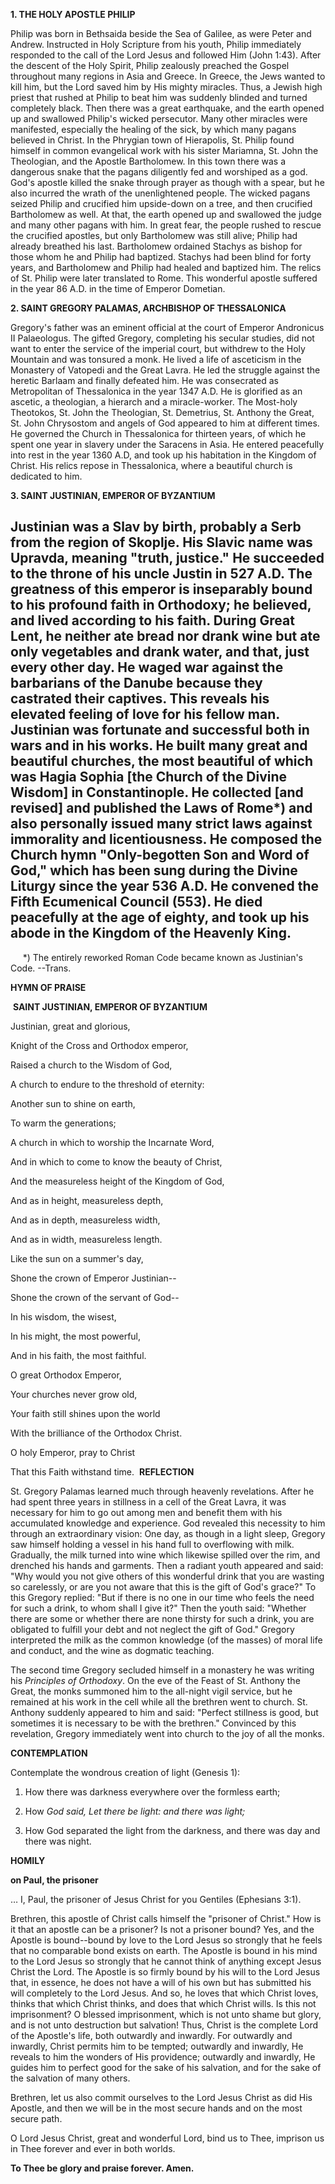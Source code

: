 
**1. THE HOLY APOSTLE PHILIP**

Philip was born in Bethsaida beside the Sea of Galilee, as were Peter and Andrew. Instructed in Holy Scripture from his youth, Philip immediately responded to the call of the Lord Jesus and followed Him (John 1:43). After the descent of the Holy Spirit, Philip zealously preached the Gospel throughout many regions in Asia and Greece. In Greece, the Jews wanted to kill him, but the Lord saved him by His mighty miracles. Thus, a Jewish high priest that rushed at Philip to beat him was suddenly blinded and turned completely black. Then there was a great earthquake, and the earth opened up and swallowed Philip's wicked persecutor. Many other miracles were manifested, especially the healing of the sick, by which many pagans believed in Christ. In the Phrygian town of Hierapolis, St. Philip found himself in common evangelical work with his sister Mariamna, St. John the Theologian, and the Apostle Bartholomew. In this town there was a dangerous snake that the pagans diligently fed and worshiped as a god. God's apostle killed the snake through prayer as though with a spear, but he also incurred the wrath of the unenlightened people. The wicked pagans seized Philip and crucified him upside-down on a tree, and then crucified Bartholomew as well. At that, the earth opened up and swallowed the judge and many other pagans with him. In great fear, the people rushed to rescue the crucified apostles, but only Bartholomew was still alive; Philip had already breathed his last. Bartholomew ordained Stachys as bishop for those whom he and Philip had baptized. Stachys had been blind for forty years, and Bartholomew and Philip had healed and baptized him. The relics of St. Philip were later translated to Rome. This wonderful apostle suffered in the year 86 A.D. in the time of Emperor Dometian.

**2. SAINT GREGORY PALAMAS, ARCHBISHOP OF THESSALONICA**

Gregory's father was an eminent official at the court of Emperor Andronicus II Palaeologus. The gifted Gregory, completing his secular studies, did not want to enter the service of the imperial court, but withdrew to the Holy Mountain and was tonsured a monk. He lived a life of asceticism in the Monastery of Vatopedi and the Great Lavra. He led the struggle against the heretic Barlaam and finally defeated him. He was consecrated as Metropolitan of Thessalonica in the year 1347 A.D. He is glorified as an ascetic, a theologian, a hierarch and a miracle-worker. The Most-holy Theotokos, St. John the Theologian, St. Demetrius, St. Anthony the Great, St. John Chrysostom and angels of God appeared to him at different times. He governed the Church in Thessalonica for thirteen years, of which he spent one year in slavery under the Saracens in Asia. He entered peacefully into rest in the year 1360 A.D, and took up his habitation in the Kingdom of Christ. His relics repose in Thessalonica, where a beautiful church is dedicated to him. 

**3. SAINT JUSTINIAN, EMPEROR OF BYZANTIUM**

Justinian was a Slav by birth, probably a Serb from the region of Skoplje. His Slavic name was Upravda, meaning "truth, justice." He succeeded to the throne of his uncle Justin in 527 A.D. The greatness of this emperor is inseparably bound to his profound faith in Orthodoxy; he believed, and lived according to his faith. During Great Lent, he neither ate bread nor drank wine but ate only vegetables and drank water, and that, just every other day. He waged war against the barbarians of the Danube because they castrated their captives. This reveals his elevated feeling of love for his fellow man. Justinian was fortunate and successful both in wars and in his works. He built many great and beautiful churches, the most beautiful of which was Hagia Sophia [the Church of the Divine Wisdom] in Constantinople. He collected [and revised] and published the Laws of Rome*) and also personally issued many strict laws against immorality and licentiousness. He composed the Church hymn "Only-begotten Son and Word of God," which has been sung during the Divine Liturgy since the year 536 A.D. He convened the Fifth Ecumenical Council (553). He died peacefully at the age of eighty, and took up his abode in the Kingdom of the Heavenly King.
--------------------
     *) The entirely reworked Roman Code became known as Justinian's Code. --Trans.



**HYMN OF PRAISE**

 **SAINT JUSTINIAN, EMPEROR OF BYZANTIUM**

Justinian, great and glorious,

Knight of the Cross and Orthodox emperor,

Raised a church to the Wisdom of God,

A church to endure to the threshold of eternity:

Another sun to shine on earth,

To warm the generations;

A church in which to worship the Incarnate Word,

And in which to come to know the beauty of Christ,

And the measureless height of the Kingdom of God,

And as in height, measureless depth,

And as in depth, measureless width,

And as in width, measureless length.

Like the sun on a summer's day,

Shone the crown of Emperor Justinian--

Shone the crown of the servant of God--

In his wisdom, the wisest,

In his might, the most powerful,

And in his faith, the most faithful.

O great Orthodox Emperor,

Your churches never grow old,

Your faith still shines upon the world

With the brilliance of the Orthodox Christ.

O holy Emperor, pray to Christ

That this Faith withstand time. 
**REFLECTION**

St. Gregory Palamas learned much through heavenly revelations. After he had spent three years in stillness in a cell of the Great Lavra, it was necessary for him to go out among men and benefit them with his accumulated knowledge and experience. God revealed this necessity to him through an extraordinary vision: One day, as though in a light sleep, Gregory saw himself holding a vessel in his hand full to overflowing with milk. Gradually, the milk turned into wine which likewise spilled over the rim, and drenched his hands and garments. Then a radiant youth appeared and said: "Why would you not give others of this wonderful drink that you are wasting so carelessly, or are you not aware that this is the gift of God's grace?" To this Gregory replied: "But if there is no one in our time who feels the need for such a drink, to whom shall I give it?" Then the youth said: "Whether there are some or whether there are none thirsty for such a drink, you are obligated to fulfill your debt and not neglect the gift of God." Gregory interpreted the milk as the common knowledge (of the masses) of moral life and conduct, and the wine as dogmatic teaching.

The second time Gregory secluded himself in a monastery he was writing his *Principles of Orthodoxy*. On the eve of the Feast of St. Anthony the Great, the monks summoned him to the all-night vigil service, but he remained at his work in the cell while all the brethren went to church. St. Anthony suddenly appeared to him and said: "Perfect stillness is good, but sometimes it is necessary to be with the brethren." Convinced by this revelation, Gregory immediately went into church to the joy of all the monks.



**CONTEMPLATION**

Contemplate the wondrous creation of light (Genesis 1):

1.  How there was darkness everywhere over the formless earth;

1.  How *God said, Let there be light: and there was light;*

1.  How God separated the light from the darkness, and there was day and there was night.



**HOMILY**

**on Paul, the prisoner**

… I, Paul, the prisoner of Jesus Christ for you Gentiles (Ephesians 3:1).

Brethren, this apostle of Christ calls himself the "prisoner of Christ." How is it that an apostle can be a prisoner? Is not a prisoner bound? Yes, and the Apostle is bound--bound by love to the Lord Jesus so strongly that he feels that no comparable bond exists on earth. The Apostle is bound in his mind to the Lord Jesus so strongly that he cannot think of anything except Jesus Christ the Lord. The Apostle is so firmly bound by his will to the Lord Jesus that, in essence, he does not have a will of his own but has submitted his will completely to the Lord Jesus. And so, he loves that which Christ loves, thinks that which Christ thinks, and does that which Christ wills. Is this not imprisonment? O blessed imprisonment, which is not unto shame but glory, and is not unto destruction but salvation! Thus, Christ is the complete Lord of the Apostle's life, both outwardly and inwardly. For outwardly and inwardly, Christ permits him to be tempted; outwardly and inwardly, He reveals to him the wonders of His providence; outwardly and inwardly, He guides him to perfect good for the sake of his salvation, and for the sake of the salvation of many others.

Brethren, let us also commit ourselves to the Lord Jesus Christ as did His Apostle, and then we will be in the most secure hands and on the most secure path.

O Lord Jesus Christ, great and wonderful Lord, bind us to Thee, imprison us in Thee forever and ever in both worlds.

**To Thee be glory and praise forever. Amen.**
